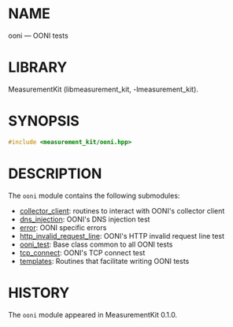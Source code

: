 # NAME
ooni &mdash; OONI tests

# LIBRARY
MeasurementKit (libmeasurement_kit, -lmeasurement_kit).

# SYNOPSIS
```C++
#include <measurement_kit/ooni.hpp>
```

# DESCRIPTION

The `ooni` module contains the following submodules:

- [collector_client](ooni/collector_client.md): routines to interact with OONI's collector client
- [dns_injection](ooni/dns_injection.md): OONI's DNS injection test
- [error](ooni/error.md): OONI specific errors
- [http_invalid_request_line](ooni/http_invalid_request_line.md): OONI's HTTP invalid request line test
- [ooni_test](ooni/ooni_test.md): Base class common to all OONI tests
- [tcp_connect](ooni/tcp_connect.md): OONI's TCP connect test
- [templates](ooni/templates.md): Routines that facilitate writing OONI tests

# HISTORY

The `ooni` module appeared in MeasurementKit 0.1.0.
